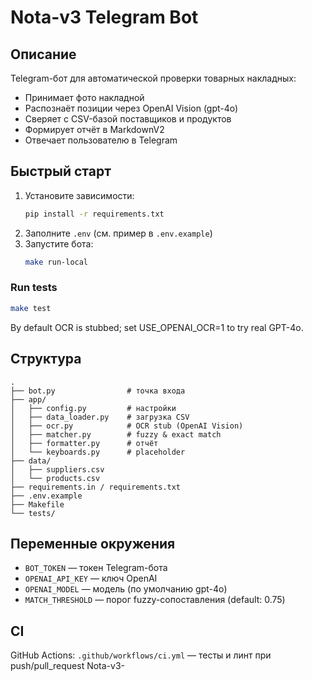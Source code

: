 # Nota-v3 Telegram Bot

## Описание

Telegram-бот для автоматической проверки товарных накладных:
- Принимает фото накладной
- Распознаёт позиции через OpenAI Vision (gpt-4o)
- Сверяет с CSV-базой поставщиков и продуктов
- Формирует отчёт в MarkdownV2
- Отвечает пользователю в Telegram

## Быстрый старт

1. Установите зависимости:
   ```sh
   pip install -r requirements.txt
   ```
2. Заполните `.env` (см. пример в `.env.example`)
3. Запустите бота:
   ```sh
   make run-local
   ```

### Run tests
```bash
make test
```

By default OCR is stubbed; set USE_OPENAI_OCR=1 to try real GPT-4o.

## Структура

```
.
├── bot.py                # точка входа
├── app/
│   ├── config.py         # настройки
│   ├── data_loader.py    # загрузка CSV
│   ├── ocr.py            # OCR stub (OpenAI Vision)
│   ├── matcher.py        # fuzzy & exact match
│   ├── formatter.py      # отчёт
│   └── keyboards.py      # placeholder
├── data/
│   ├── suppliers.csv
│   └── products.csv
├── requirements.in / requirements.txt
├── .env.example
├── Makefile
└── tests/
```

## Переменные окружения

- `BOT_TOKEN` — токен Telegram-бота
- `OPENAI_API_KEY` — ключ OpenAI
- `OPENAI_MODEL` — модель (по умолчанию gpt-4o)
- `MATCH_THRESHOLD` — порог fuzzy-сопоставления (default: 0.75)

## CI

GitHub Actions: `.github/workflows/ci.yml` — тесты и линт при push/pull_request
Nota-v3-